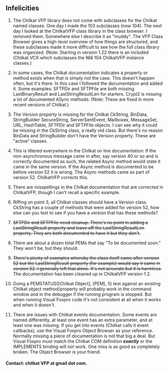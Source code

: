## Infelicities

1) The Chilkat VFP library does not come with subclasses for the Chilkat named classes.
One day I made the 103 subclasses (now 104). The next day I looked at the ChilkatVFP class library in the class browser. I removed them. 
Somewhere else I describe it as "muddy". The VFP Class Browser gives a high-level overview of how things are structured, and these subclasses made it more difficult to see how the full class library was organized. (Note: Starting in version 1.22 there is an included iChilkat.VCX which subclasses the ~~103~~ 104 ChilkatVFP instance classes.)

2) In some cases, the Chilkat documentation indicates a property or method exists when that is simply not the case. This doesn't happen often, but it's there. In this case I followed the documentation and added it. Some examples: SFTPDir and SFTPFile are both missing LastBinaryResult and LastStringResultLen for starters. Crypt2 is missing a lot of documented ASync methods. (Note: These are fixed in more recent versions of Chilkat.)

3) The Version property is missing for the Chilkat CkString, BinData, StringBuilder SecureString, ServerSentEvent, Mailboxex, MessageSet, URL, HashTable, SFTPDir and SFTPFile objects. I can see why it could be missing in the CkString class, a really old class. But there's no reason BinData and StringBuilder don't have the Version property. These are "active" classes. 

4) This is littered everywhere in the Chilkat on line documentation: If the non-asynchronous message came in after, say version 40 or so and is correctly documented as such, the related Async method would state it came in the same version. If the Async method is documented to be before version 52 it is wrong. The Async methods came as part of version 52. ChilkatVFP corrects this.

5) There are misspellings in the Chilkat documentation that are corrected in ChilkatVFP, though I can't recall a specific example.

6) Riffing on point 3, all Chilkat classes should have a Version class. CkString has a couple of methods that were added for version 52, how else can you test to see if you have a version that has these methods?

7) ~~SFTPDir and SFTPFile need cleanup. There's no point in adding a LastStringResult property and leave off the LastStringResultLen property. They are both documented to have it but they don't.~~

8) There are about a dozen total PEMs that say "To be documented soon." They won't be, but they should.

9) ~~There's plenty of examples whereby the class itself came after version 52 but the LastStringResult property (for example) would say it came in version 52. I generally left that alone. It's not accurate but it is harmless.~~ The documentation has been cleaned up in ChilkatVFP version 1.2.

10) Doing a PEMSTATUS([Chilkat Object], [PEM], 5) test against an existing Chilkat object method/property will probably work in the command window and in the debugger if the running program is stopped. But when running Visual Foxpro code it's not consistent at all when it works and when it doesn't.

11) There are issues with Chilkat events documentation. Some events are named differently, at least one event has an extra parameter, and at least one was missing. If you get into events (Chilkat calls it event callbacks), use the Visual Foxpro Object Browser as your reference. Normally missing a piece of documentation is not that big a deal. But Visual Foxpro must match the Chilkat COM definition ***exactly*** or the IMPLEMENTS binding will not work. One miss is as good as completely broken. The Object Browser is your friend.

#### Contact: chilkat VFP at gmail dot com.
